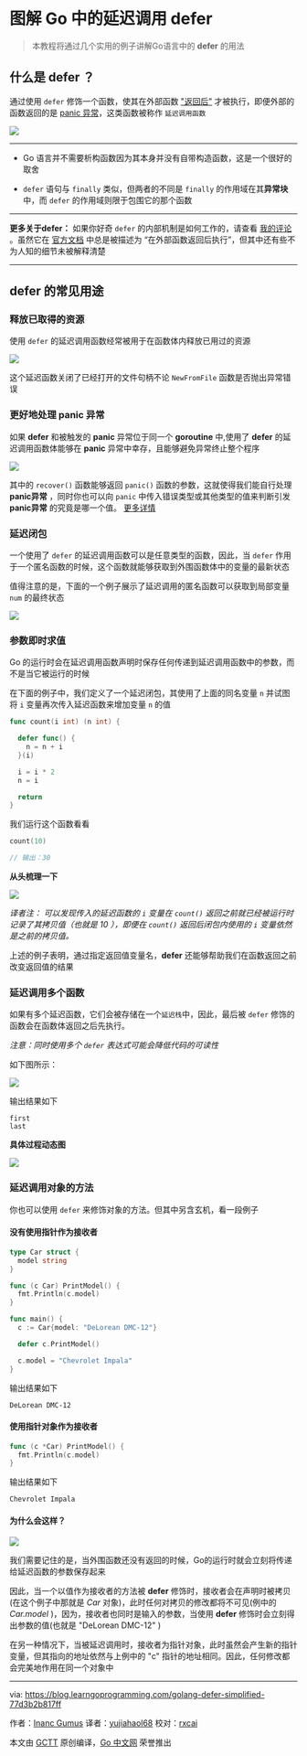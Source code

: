 # 图解 Go 中的延迟调用 defer

> 本教程将通过几个实用的例子讲解Go语言中的 **defer** 的用法

## 什么是 defer ？

通过使用 `defer` 修饰一个函数，使其在外部函数 ["返回后"](https://medium.com/@inanc/yeah-semantically-after-is-the-right-word-fad1d5181891) 才被执行，即便外部的函数返回的是 [panic 异常](https://golang.org/ref/spec#Handling_panics)，这类函数被称作 `延迟调用函数`

![](what_is_defer.png)

----------------

* Go 语言并不需要析构函数因为其本身并没有自带构造函数，这是一个很好的取舍

* `defer` 语句与 `finally` 类似，但两者的不同是 `finally` 的作用域在其**异常块**中，而 `defer` 的作用域则限于包围它的那个函数

----------------

**更多关于defer：** 如果你好奇 `defer` 的内部机制是如何工作的，请查看 [我的评论](https://medium.com/@inanc/yeah-semantically-after-is-the-right-word-fad1d5181891) 。虽然它在 [官方文档](https://blog.golang.org/defer-panic-and-recover) 中总是被描述为 “在外部函数返回后执行”，但其中还有些不为人知的细节未被解释清楚

----------------

## defer 的常见用途

### 释放已取得的资源

使用 `defer` 的延迟调用函数经常被用于在函数体内释放已用过的资源

![](releasing_acquired_resources.png)

这个延迟函数关闭了已经打开的文件句柄不论 `NewFromFile` 函数是否抛出异常错误

### 更好地处理 panic 异常

如果 **defer** 和被触发的 **panic** 异常位于同一个 **goroutine** 中,使用了 **defer** 的延迟调用函数体能够在 **panic** 异常中幸存，且能够避免异常终止整个程序

![](save_us_from_panic.png)

其中的 `recover()` 函数能够返回 `panic()` 函数的参数，这就使得我们能自行处理 **panic异常** ，同时你也可以向 `panic` 中传入错误类型或其他类型的值来判断引发 **panic异常** 的究竟是哪一个值。 [更多详情](https://blog.golang.org/defer-panic-and-recover)

### 延迟闭包

一个使用了 `defer` 的延迟调用函数可以是任意类型的函数，因此，当 `defer` 作用于一个匿名函数的时候，这个函数就能够获取到外围函数体中的变量的最新状态

值得注意的是，下面的一个例子展示了延迟调用的匿名函数可以获取到局部变量 `num` 的最终状态

![](defered_closure.png)

### 参数即时求值

Go 的运行时会在延迟调用函数声明时保存任何传递到延迟调用函数中的参数，而不是当它被运行的时候

在下面的例子中，我们定义了一个延迟闭包，其使用了上面的同名变量 `n` 并试图将 `i` 变量再次传入延迟函数来增加变量 `n` 的值

```go
func count(i int) (n int) {

  defer func() {
    n = n + i
  }(i)

  i = i * 2
  n = i

  return
}
```

我们运行这个函数看看

```go
count(10)

// 输出：30
```

**从头梳理一下**

![](params_evaluation.png)

*译者注： 可以发现传入的延迟函数的 `i` 变量在 `count()` 返回之前就已经被运行时记录了其拷贝值（也就是 10 ），即便在 `count()` 返回后闭包内使用的 `i` 变量依然是之前的拷贝值。*

上述的例子表明，通过指定返回值变量名，**defer** 还能够帮助我们在函数返回之前改变返回值的结果

### 延迟调用多个函数

如果有多个延迟函数，它们会被存储在一个`延迟栈`中，因此，最后被 `defer` 修饰的函数会在函数体返回之后先执行。

*注意：同时使用多个 `defer` 表达式可能会降低代码的可读性*

如下图所示：

![](multiple_defers.png)

输出结果如下

```
first
last
```

**具体过程动态图**

![](watch_how_it_works.gif)

### 延迟调用对象的方法

你也可以使用 `defer` 来修饰对象的方法。但其中另含玄机，看一段例子

#### 没有使用指针作为接收者

```go
type Car struct {
  model string
}

func (c Car) PrintModel() {
  fmt.Println(c.model)
}

func main() {
  c := Car{model: "DeLorean DMC-12"}

  defer c.PrintModel()

  c.model = "Chevrolet Impala"
}
```

输出结果如下

```
DeLorean DMC-12
```

#### 使用指针对象作为接收者

```go
func (c *Car) PrintModel() {
  fmt.Println(c.model)
}
```

输出结果如下

```
Chevrolet Impala
```

#### 为什么会这样？

![](what_is_going_on.png)

我们需要记住的是，当外围函数还没有返回的时候，Go的运行时就会立刻将传递给延迟函数的参数保存起来

因此，当一个以值作为接收者的方法被 **defer** 修饰时，接收者会在声明时被拷贝(在这个例子中那就是 *Car* 对象)，此时任何对拷贝的修改都将不可见(例中的 *Car.model* )，因为，接收者也同时是输入的参数，当使用  **defer** 修饰时会立刻得出参数的值(也就是 "DeLorean DMC-12" )

在另一种情况下，当被延迟调用时，接收者为指针对象，此时虽然会产生新的指针变量，但其指向的地址依然与上例中的 "c" 指针的地址相同。因此，任何修改都会完美地作用在同一个对象中


----------------

via: https://blog.learngoprogramming.com/golang-defer-simplified-77d3b2b817ff

作者：[Inanc Gumus](https://blog.learngoprogramming.com/@inanc?source=post_header_lockup)
译者：[yujiahaol68](https://github.com/yujiahaol68)
校对：[rxcai](https://github.com/rxcai)

本文由 [GCTT](https://github.com/studygolang/GCTT) 原创编译，[Go 中文网](https://studygolang.com/) 荣誉推出

